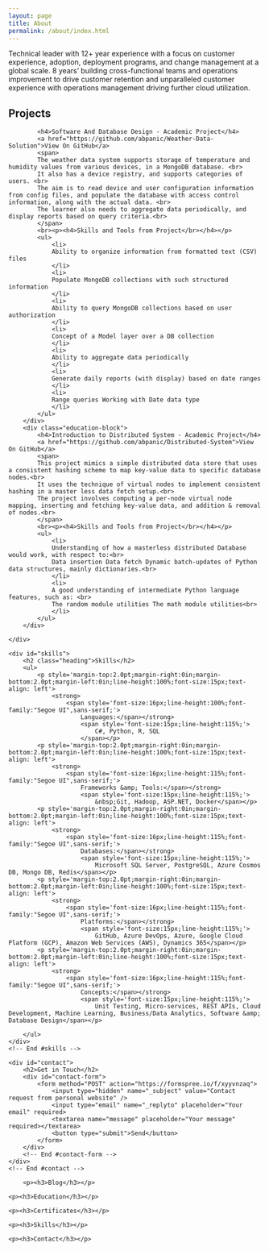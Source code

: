 ```yaml
---
layout: page
title: About
permalink: /about/index.html
---
```


Technical leader with 12+ year experience with a focus on customer experience, adoption, deployment programs,
       and change management at a global scale. 8 years’ building cross-functional teams and operations improvement to drive customer retention 
      and unparalleled customer experience with operations management driving further cloud utilization. 


<h2 class="heading">Projects</h2>
        
			<h4>Software And Database Design - Academic Project</h4>
			<a href="https://github.com/abpanic/Weather-Data-Solution">View On GitHub</a>                    
            <span>      
			The weather data system supports storage of temperature and humidity values from various devices, in a MongoDB database. <br>
			It also has a device registry, and supports categories of users. <br>
			The aim is to read device and user configuration information from config files, and populate the database with access control information, along with the actual data. <br>
			The learner also needs to aggregate data periodically, and display reports based on query criteria.<br>
			</span>	
			<br><p><h4>Skills and Tools from Project</br></h4></p>
			<ul>
				<li>
				Ability to organize information from formatted text (CSV) files 
				</li>
				<li>
				Populate MongoDB collections with such structured information
				</li>
				<li>
				Ability to query MongoDB collections based on user authorization 
				</li>
				<li>
				Concept of a Model layer over a DB collection 
				</li>
				<li>
				Ability to aggregate data periodically
				</li>
				<li>
				Generate daily reports (with display) based on date ranges
				</li>
				<li>
				Range queries Working with Date data type
				</li>	
			</ul>                       
        </div>
		<div class="education-block">
			<h4>Introduction to Distributed System - Academic Project</h4>
			<a href="https://github.com/abpanic/Distributed-System">View On GitHub</a>                    
            <span>      
			This project mimics a simple distributed data store that uses a consistent hashing scheme to map key-value data to specific database nodes.<br> 
			It uses the technique of virtual nodes to implement consistent hashing in a master less data fetch setup.<br> 
			The project involves computing a per-node virtual node mapping, inserting and fetching key-value data, and addition & removal of nodes.<br>
			</span>	
			<br><p><h4>Skills and Tools from Project</br></h4></p>
			<ul>
				<li>
				Understanding of how a masterless distributed Database would work, with respect to:<br> 
				Data insertion Data fetch Dynamic batch-updates of Python data structures, mainly dictionaries.<br>
				</li>
				<li>
				A good understanding of intermediate Python language features, such as: <br>
				The random module utilities The math module utilities<br>
				</li>	
			</ul>                       
        </div>
                    
    </div>

    <div id="skills">
        <h2 class="heading">Skills</h2>
        <ul>
            <p style='margin-top:2.0pt;margin-right:0in;margin-bottom:2.0pt;margin-left:0in;line-height:100%;font-size:15px;text-align: left'>
                <strong>
                    <span style='font-size:16px;line-height:100%;font-family:"Segoe UI",sans-serif;'>
                        Languages:</span></strong> 
                        <span style='font-size:15px;line-height:115%;'>
                            C#, Python, R, SQL
                        </span></p>
            <p style='margin-top:2.0pt;margin-right:0in;margin-bottom:2.0pt;margin-left:0in;line-height:100%;font-size:15px;text-align: left'>
                <strong>
                    <span style='font-size:16px;line-height:115%;font-family:"Segoe UI",sans-serif;'>
                        Frameworks &amp; Tools:</span></strong>
                        <span style='font-size:15px;line-height:115%;'>
                            &nbsp;Git, Hadoop, ASP.NET, Docker</span></p>
            <p style='margin-top:2.0pt;margin-right:0in;margin-bottom:2.0pt;margin-left:0in;line-height:100%;font-size:15px;text-align: left'>
                <strong>
                    <span style='font-size:16px;line-height:115%;font-family:"Segoe UI",sans-serif;'>
                        Databases:</span></strong> 
                        <span style='font-size:15px;line-height:115%;'>
                            Microsoft SQL Server, PostgreSQL, Azure Cosmos DB, Mongo DB, Redis</span></p>
            <p style='margin-top:2.0pt;margin-right:0in;margin-bottom:2.0pt;margin-left:0in;line-height:100%;font-size:15px;text-align: left'>
                <strong>
					<span style='font-size:16px;line-height:115%;font-family:"Segoe UI",sans-serif;'>
                        Platforms:</span></strong> 
                        <span style='font-size:15px;line-height:115%;'>
                            GitHub, Azure DevOps, Azure, Google Cloud Platform (GCP), Amazon Web Services (AWS), Dynamics 365</span></p>
            <p style='margin-top:2.0pt;margin-right:0in;margin-bottom:2.0pt;margin-left:0in;line-height:100%;font-size:15px;text-align: left'>
                <strong>
                    <span style='font-size:16px;line-height:115%;font-family:"Segoe UI",sans-serif;'>
                        Concepts:</span></strong> 
                        <span style='font-size:15px;line-height:115%;'>
                            Unit Testing, Micro-services, REST APIs, Cloud Development, Machine Learning, Business/Data Analytics, Software &amp; Database Design</span></p>

        </ul>
    </div>
    <!-- End #skills -->

    <div id="contact">
        <h2>Get in Touch</h2>
        <div id="contact-form">
            <form method="POST" action="https://formspree.io/f/xyyvnzaq">
                <input type="hidden" name="_subject" value="Contact request from personal website" />
                <input type="email" name="_replyto" placeholder="Your email" required>
                <textarea name="message" placeholder="Your message" required></textarea>
                <button type="submit">Send</button>
            </form>
        </div>
        <!-- End #contact-form -->
    </div>
    <!-- End #contact -->

        <p><h3>Blog</h3></p>

    <p><h3>Education</h3></p>

    <p><h3>Certificates</h3></p>

    <p><h3>Skills</h3></p>

    <p><h3>Contact</h3></p>